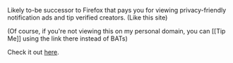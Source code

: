 Likely to-be successor to Firefox that pays you for viewing privacy-friendly notification ads and tip verified creators. (Like this site)

(Of course, if you're not viewing this on my personal domain, you can [[Tip Me]] using the link there instead of BATs)

Check it out [here](https://brave.com/).